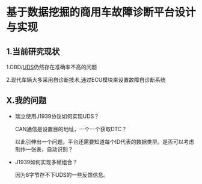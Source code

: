 # 基于数据挖掘的商用车故障诊断平台设计与实现

## 1.当前研究现状

1.OBD/[UDS](../FaultDiagnosis/UDS/UDS.md)仍然存在准确率不高的问题

2.现代车辆大多采用自诊断技术,通过ECU模块来设置故障自诊断系统

## X.我的问题

* 瑞立使用J1939协议如何实现UDS？

  CAN通信是设置目的地址，一个一个获取DTC？

  以此引伸出一个问题，平台还需要知道每个ID代表的数据类型。是否可以考虑制作一张表，自动识别？

* J1939如何实现多帧组合？

  因为8字节存不下UDS的一些反馈信息。

